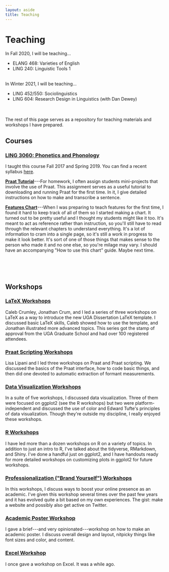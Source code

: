 ```yaml
---
layout: aside
title: Teaching
---
```


# Teaching

In Fall 2020, I will be teaching…

* ELANG 468: Varieties of English
* LING 240: Linguistic Tools 1

<br/>
In Winter 2021, I will be teaching…

* LING 452/550: Sociolinguistics
* LING 604: Research Design in Linguistics (with Dan Dewey)


<br/>
<br/>
The rest of this page serves as a repository for teaching materials and workshops I have prepared.




<br/>

## Courses

### [LING 3060: Phonetics and Phonology](http://bulletin.uga.edu/Link.aspx?cid=ling3060)

I taught this course Fall 2017 and Spring 2019. You can find a recent syllabus [here](/downloads/190308_LING3060_syllabus.pdf).

**[Praat Tutorial](/downloads/190523-Praat_tutorial.pdf)**---For homework, I often assign students mini-projects that involve the use of Praat. This assignment serves as a useful tutorial to downloading and running Praat for the first time. In it, I give detailed instructions on how to make and transcribe a sentence.

**[Features Chart](/downloads/180814-features_chart.pdf)**---When I was preparing to teach features for the first time, I found it hard to keep track of all of them so I started making a chart. It turned out to be pretty useful and I thought my students might like it too. It's meant to act as reference rather than instruction, so you'll still have to read through the relevant chapters to understand everything. It's a lot of information to cram into a single page, so it's still a work in progress to make it look better. It's sort of one of those things that makes sense to the person who made it and no one else, so you're milage may vary. I should have an accompanying "How to use this chart" guide. Maybe next time. 



<br/>
<br/>
<br/>




## Workshops

### [LaTeX Workshops](/pages/latex)

Caleb Crumley, Jonathan Crum, and I led a series of three workshops on LaTeX as a way to introduce the new UGA Dissertation LaTeX template. I discussed basic LaTeX skills, Caleb showed how to use the template, and Jonathan illustrated more advanced topics. This series got the stamp of approval from the UGA Graduate School and had over 100 registered attendees.

### [Praat Scripting Workshops](/pages/praat-workshops)

Lisa Lipani and I led three workshops on Praat and Praat scripting. We discussed the basics of the Praat interface, how to code basic things, and then did one devoted to automatic extraction of formant measurements. 

### [Data Visualization Workshops](/pages/dataviz)

In a suite of five workshops, I discussed data visualization. Three of them were focused on ggplot2 (see the R workshops) but two were platform-independent and discussed the use of color and Edward Tufte's principles of data visualization. Though they're outside my discipline, I really enjoyed these workshops.

### [R Workshops](/pages/r-workshops)

I have led more than a dozen workshops on R on a variety of topics. In addition to just an intro to R, I've talked about the tidyverse, RMarkdown, and Shiny. I've done a handful just on ggplot2, and I have handouts ready for more detailed workshops on customizing plots in ggplot2 for future workshops. 

### [Professionalization ("Brand Yourself") Workshops](/pages/brand-yourself)

In this workshops, I discuss ways to boost your online presence as an academic. I've given this workshop several times over the past few years and it has evolved quite a bit based on my own experiences. The gist: make a website and possibly also get active on Twitter.

### [Academic Poster Workshop](/downloads/190911-poster_workshop.pdf)

I gave a brief---and very opinionated---workshop on how to make an academic poster. I discuss overall design and layout, nitpicky things like font sizes and color, and content. 

### [Excel Workshop](/posts/excel-workshop)

I once gave a workshop on Excel. It was a while ago.

